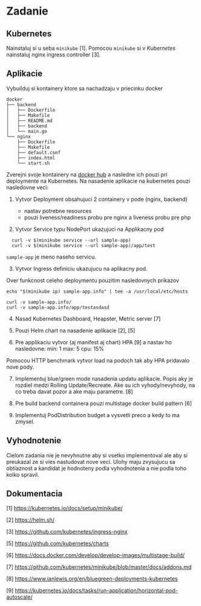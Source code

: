 # Zadanie

## Kubernetes

Nainstaluj si u seba `minikube` [1]. Pomocou `minikube` si v _Kubernetes_ nainstaluj nginx ingress controller [3].

## Aplikacie

Vybuilduj si kontainery ktore sa nachadzaju v priecinku docker

```
docker
├── backend
│   ├── Dockerfile
│   ├── Makefile
│   ├── README.md
│   ├── backend
│   └── main.go
└── nginx
    ├── Dockerfile
    ├── Makefile
    ├── default.conf
    ├── index.html
    └── start.sh
```

Zverejni svoje kontainery na [docker hub](https://hub.docker.com/) a nasledne ich pouzi pri
deploymente na Kubernetes. Na nasadenie aplikacie na kubernetes pouzi nasledovne veci:

1) Vytvor Deployment obsahujuci 2 containery v pode (nginx, backend)
    - nastav potrebne resources
    - pouzi liveness/readiness probu pre nginx a liveness probu pre php

2) Vytvor Service typu NodePort ukazujuci na Applikacny pod

  ```
    curl -v $(minikube service --url sample-app)
    curl -v $(minikube service --url sample-app)/app/test
  ```

  `sample-app` je meno naseho servicu.


3) Vytvor Ingress definiciu ukazujucu na aplikacny pod.

Over funkcnost celeho deploymentu pouzitim nasledovnych prikazov

```
echo "$(minikube ip) sample-app.info" | tee -a /usr/local/etc/hosts

curl -v sample-app.info/
curl -v sample-app.info/app/testasdasd
```

4) Nasad Kubernetes Dashboard, Heapster, Metric server [7]

5) Pouzi Helm chart na nasadenie aplikacie [2], [5]

6) Pre applikaciu vytvor (aj manifest aj chart) HPA [9] a nastav ho nasledovne:
    min: 1
    max: 5
    cpu: 15%

  Pomocou HTTP benchmark vytvor load na podoch tak aby HPA pridavalo nove pody.

7) Implementuj blue/green mode nasadenia updatu aplikacie. Popis aky je rozdiel medzi Rolling Update/Recreate. Ake     su ich vyhody/nevyhody, na co treba davat pozor a ake maju parametre. [8]

8) Pre build backend containera pouzi multistage docker build pattern [6]

9) Implementuj PodDistribution budget a vysvetli preco a kedy to ma zmysel.

## Vyhodnotenie

Cielom zadania nie je nevyhnutne aby si vsetko implementoval ale aby si preukazal ze si vies
nastudovat nove veci. Ulohy maju zvysujucu sa obtiaznost a kandidat je hodnoteny podla
vyhodnotenia a nie podla toho kolko spravil.

## Dokumentacia

[1] https://kubernetes.io/docs/setup/minikube/

[2] https://helm.sh/

[3] https://github.com/kubernetes/ingress-nginx

[5] https://github.com/kubernetes/charts

[6] https://docs.docker.com/develop/develop-images/multistage-build/

[7] https://github.com/kubernetes/minikube/blob/master/docs/addons.md

[8] https://www.ianlewis.org/en/bluegreen-deployments-kubernetes

[9] https://kubernetes.io/docs/tasks/run-application/horizontal-pod-autoscale/